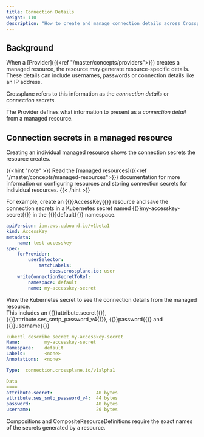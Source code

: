 ```yaml
---
title: Connection Details
weight: 110
description: "How to create and manage connection details across Crossplane managed resources, composite resources and Compositions"
---
```


## Background

When a [Provider]({{<ref "/master/concepts/providers">}}) creates a managed
resource, the resource may generate resource-specific details. These details can include 
usernames, passwords or connection details like an IP address.  

Crossplane refers to this information as the _connection details_ or 
_connection secrets_.   

The Provider
defines what information to present as a _connection
detail_ from a managed resource. 

## Connection secrets in a managed resource

Creating an individual managed resource shows the connection secrets the
resource creates. 

{{<hint "note" >}}
Read the [managed resources]({{<ref "/master/concepts/managed-resources">}})
documentation for more information on configuring resources and storing
connection secrets for individual resources. 
{{< /hint >}}


For example, create an
{{<hover label="mr" line="2">}}AccessKey{{</hover>}} resource and save the
connection secrets in a Kubernetes secret named 
{{<hover label="mr" line="12">}}my-accesskey-secret{{</hover>}}
in the 
{{<hover label="mr" line="11">}}default{{</hover>}} namespace. 

```yaml {label="mr"}
apiVersion: iam.aws.upbound.io/v1beta1
kind: AccessKey
metadata:
    name: test-accesskey
spec:
    forProvider:
        userSelector:
            matchLabels:
                docs.crossplane.io: user
    writeConnectionSecretToRef:
        namespace: default
        name: my-accesskey-secret
```

View the Kubernetes secret to see the connection details from the managed
resource.  
This includes an 
{{<hover label="mrSecret" line="11">}}attribute.secret{{</hover>}},
{{<hover label="mrSecret" line="12">}}attribute.ses_smtp_password_v4{{</hover>}},
{{<hover label="mrSecret" line="13">}}password{{</hover>}} and 
{{<hover label="mrSecret" line="14">}}username{{</hover>}}

```yaml {label="mrSecret",copy-lines="1"}
kubectl describe secret my-accesskey-secret
Name:         my-accesskey-secret
Namespace:    default
Labels:       <none>
Annotations:  <none>

Type:  connection.crossplane.io/v1alpha1

Data
====
attribute.secret:                40 bytes
attribute.ses_smtp_password_v4:  44 bytes
password:                        40 bytes
username:                        20 bytes
```

Compositions and CompositeResourceDefinitions require the exact names of the
secrets generated by a resource. 
